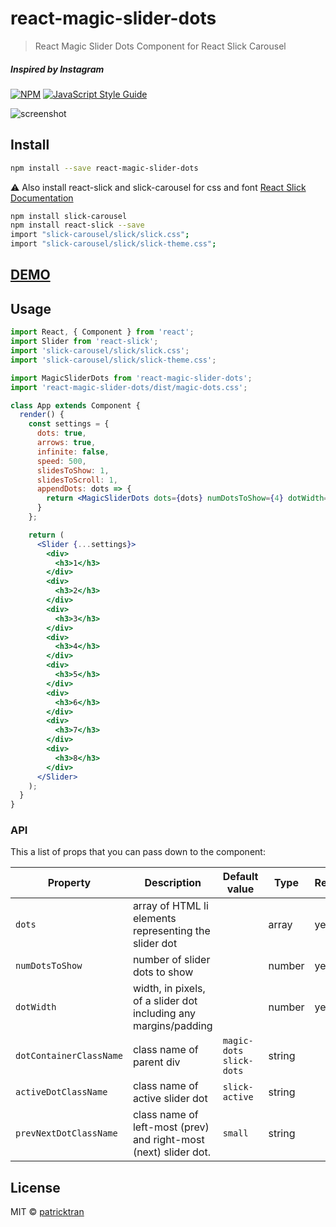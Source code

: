 # react-magic-slider-dots

> React Magic Slider Dots Component for React Slick Carousel

##### _Inspired by Instagram_

[![NPM](https://img.shields.io/npm/v/react-magic-slider-dots.svg)](https://www.npmjs.com/package/react-magic-slider-dots) [![JavaScript Style Guide](https://img.shields.io/badge/code_style-standard-brightgreen.svg)](https://standardjs.com)

![screenshot](/magic-slider-dots-screenshot.png?raw=true)

## Install

```bash
npm install --save react-magic-slider-dots
```

⚠️ Also install react-slick and slick-carousel for css and font [React Slick Documentation](https://github.com/akiran/react-slick)

```bash
npm install slick-carousel
npm install react-slick --save
import "slick-carousel/slick/slick.css";
import "slick-carousel/slick/slick-theme.css";
```

## [DEMO](https://patricktran.github.io/react-magic-slider-dots/)

## Usage

```jsx
import React, { Component } from 'react';
import Slider from 'react-slick';
import 'slick-carousel/slick/slick.css';
import 'slick-carousel/slick/slick-theme.css';

import MagicSliderDots from 'react-magic-slider-dots';
import 'react-magic-slider-dots/dist/magic-dots.css';

class App extends Component {
  render() {
    const settings = {
      dots: true,
      arrows: true,
      infinite: false,
      speed: 500,
      slidesToShow: 1,
      slidesToScroll: 1,
      appendDots: dots => {
        return <MagicSliderDots dots={dots} numDotsToShow={4} dotWidth={30} />;
      }
    };

    return (
      <Slider {...settings}>
        <div>
          <h3>1</h3>
        </div>
        <div>
          <h3>2</h3>
        </div>
        <div>
          <h3>3</h3>
        </div>
        <div>
          <h3>4</h3>
        </div>
        <div>
          <h3>5</h3>
        </div>
        <div>
          <h3>6</h3>
        </div>
        <div>
          <h3>7</h3>
        </div>
        <div>
          <h3>8</h3>
        </div>
      </Slider>
    );
  }
}
```

### API

This a list of props that you can pass down to the component:

| Property                | Description                                                      | Default value           | Type   | Required |
| ----------------------- | ---------------------------------------------------------------- | ----------------------- | ------ | -------- |
| `dots`                  | array of HTML li elements representing the slider dot            |                         | array  | yes      |
| `numDotsToShow`         | number of slider dots to show                                    |                         | number | yes      |
| `dotWidth`              | width, in pixels, of a slider dot including any margins/padding  |                         | number | yes      |
| `dotContainerClassName` | class name of parent div                                         | `magic-dots slick-dots` | string |
| `activeDotClassName`    | class name of active slider dot                                  | `slick-active`          | string |
| `prevNextDotClassName`  | class name of left-most (prev) and right-most (next) slider dot. | `small`                 | string |

## License

MIT © [patricktran](https://github.com/patricktran)
